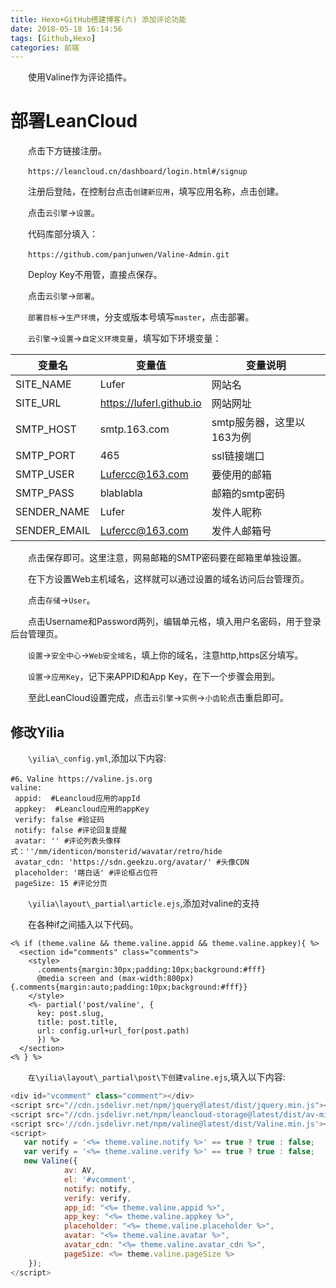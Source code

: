 ```yaml
---
title: Hexo+GitHub搭建博客(六) 添加评论功能
date: 2018-05-18 16:14:56
tags: [Github,Hexo]
categories: 前端
---
```


&emsp;&emsp;使用Valine作为评论插件。

# 部署LeanCloud

&emsp;&emsp;点击下方链接注册。

&emsp;&emsp;`https://leancloud.cn/dashboard/login.html#/signup`

&emsp;&emsp;注册后登陆，在控制台点击`创建新应用`，填写应用名称，点击创建。

&emsp;&emsp;点击`云引擎`->`设置`。

&emsp;&emsp;代码库部分填入：

&emsp;&emsp;`https://github.com/panjunwen/Valine-Admin.git`

&emsp;&emsp;Deploy Key不用管，直接点保存。

&emsp;&emsp;点击`云引擎`->`部署`。

&emsp;&emsp;`部署目标`->`生产环境`，分支或版本号填写`master`，点击部署。

&emsp;&emsp;`云引擎`->`设置`->`自定义环境变量`，填写如下环境变量：

|变量名|变量值|变量说明|
|----|----|----|
|SITE_NAME|Lufer|网站名|
|SITE_URL|https://luferl.github.io|网站网址|
|SMTP_HOST|smtp.163.com|smtp服务器，这里以163为例|
|SMTP_PORT|465|ssl链接端口|
|SMTP_USER|Lufercc@163.com|要使用的邮箱|
|SMTP_PASS|blablabla|邮箱的smtp密码|
|SENDER_NAME|Lufer|发件人昵称|
|SENDER_EMAIL|Lufercc@163.com|发件人邮箱号|

&emsp;&emsp;点击保存即可。这里注意，网易邮箱的SMTP密码要在邮箱里单独设置。

&emsp;&emsp;在下方设置Web主机域名，这样就可以通过设置的域名访问后台管理页。

&emsp;&emsp;点击`存储`->`User`。

&emsp;&emsp;点击Username和Password两列，编辑单元格，填入用户名密码，用于登录后台管理页。


&emsp;&emsp;`设置`->`安全中心`->`Web安全域名`，填上你的域名，注意http,https区分填写。

&emsp;&emsp;`设置`->`应用Key`，记下来APPID和App Key，在下一个步骤会用到。

&emsp;&emsp;至此LeanCloud设置完成，点击`云引擎`->`实例`->`小齿轮`点击重启即可。

## 修改Yilia

&emsp;&emsp;`\yilia\_config.yml`,添加以下内容:
```
#6、Valine https://valine.js.org
valine: 
 appid:  #Leancloud应用的appId
 appkey:  #Leancloud应用的appKey
 verify: false #验证码
 notify: false #评论回复提醒
 avatar: '' #评论列表头像样式：''/mm/identicon/monsterid/wavatar/retro/hide
 avatar_cdn: 'https://sdn.geekzu.org/avatar/' #头像CDN
 placeholder: '瞎白话' #评论框占位符
 pageSize: 15 #评论分页
```

&emsp;&emsp;`\yilia\layout\_partial\article.ejs`,添加对valine的支持

&emsp;&emsp;在各种if之间插入以下代码。
```
<% if (theme.valine && theme.valine.appid && theme.valine.appkey){ %>
  <section id="comments" class="comments">
    <style>
      .comments{margin:30px;padding:10px;background:#fff}
      @media screen and (max-width:800px){.comments{margin:auto;padding:10px;background:#fff}}
    </style>
    <%- partial('post/valine', {
      key: post.slug,
      title: post.title,
      url: config.url+url_for(post.path)
      }) %>
  </section>
<% } %>
```
&emsp;&emsp;`在\yilia\layout\_partial\post\下创建valine.ejs`,填入以下内容:
```javascript
<div id="vcomment" class="comment"></div>
<script src="//cdn.jsdelivr.net/npm/jquery@latest/dist/jquery.min.js"></script>
<script src="//cdn.jsdelivr.net/npm/leancloud-storage@latest/dist/av-min.js"></script>
<script src='//cdn.jsdelivr.net/npm/valine@latest/dist/Valine.min.js'></script>
<script>
   var notify = '<%= theme.valine.notify %>' == true ? true : false;
   var verify = '<%= theme.valine.verify %>' == true ? true : false;
   new Valine({
            av: AV,
            el: '#vcomment',
            notify: notify,
            verify: verify,
            app_id: "<%= theme.valine.appid %>",
            app_key: "<%= theme.valine.appkey %>",
            placeholder: "<%= theme.valine.placeholder %>",
            avatar: "<%= theme.valine.avatar %>",
            avatar_cdn: "<%= theme.valine.avatar_cdn %>",
            pageSize: <%= theme.valine.pageSize %>
    });
</script>
```